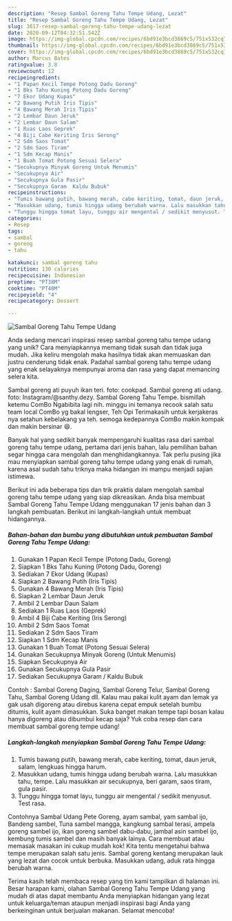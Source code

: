 ```yaml
---
description: "Resep Sambal Goreng Tahu Tempe Udang, Lezat"
title: "Resep Sambal Goreng Tahu Tempe Udang, Lezat"
slug: 3617-resep-sambal-goreng-tahu-tempe-udang-lezat
date: 2020-09-12T04:32:51.542Z
image: https://img-global.cpcdn.com/recipes/6bd91e3bcd3869c5/751x532cq70/sambal-goreng-tahu-tempe-udang-foto-resep-utama.jpg
thumbnail: https://img-global.cpcdn.com/recipes/6bd91e3bcd3869c5/751x532cq70/sambal-goreng-tahu-tempe-udang-foto-resep-utama.jpg
cover: https://img-global.cpcdn.com/recipes/6bd91e3bcd3869c5/751x532cq70/sambal-goreng-tahu-tempe-udang-foto-resep-utama.jpg
author: Marcus Bates
ratingvalue: 3.8
reviewcount: 12
recipeingredient:
- "1 Papan Kecil Tempe Potong Dadu Goreng"
- "1 Bks Tahu Kuning Potong Dadu Goreng"
- "7 Ekor Udang Kupas"
- "2 Bawang Putih Iris Tipis"
- "4 Bawang Merah Iris Tipis"
- "2 Lembar Daun Jeruk"
- "2 Lembar Daun Salam"
- "1 Ruas Laos Geprek"
- "4 Biji Cabe Keriting Iris Serong"
- "2 Sdm Saos Tomat"
- "2 Sdm Saos Tiram"
- "1 Sdm Kecap Manis"
- "1 Buah Tomat Potong Sesuai Selera"
- "Secukupnya Minyak Goreng Untuk Menumis"
- "Secukupnya Air"
- "Secukupnya Gula Pasir"
- "Secukupnya Garam  Kaldu Bubuk"
recipeinstructions:
- "Tumis bawang putih, bawang merah, cabe keriting, tomat, daun jeruk, salam, lengkuas hingga harum."
- "Masukkan udang, tumis hingga udang berubah warna. Lalu masukkan tahu, tempe. Lalu masukkan air secukupnya, beri garam, saos tiram, gula pasir."
- "Tunggu hingga tomat layu, tunggu air mengental / sedikit menyusut. Test rasa."
categories:
- Resep
tags:
- sambal
- goreng
- tahu

katakunci: sambal goreng tahu 
nutrition: 130 calories
recipecuisine: Indonesian
preptime: "PT38M"
cooktime: "PT40M"
recipeyield: "4"
recipecategory: Dessert

---
```



![Sambal Goreng Tahu Tempe Udang](https://img-global.cpcdn.com/recipes/6bd91e3bcd3869c5/751x532cq70/sambal-goreng-tahu-tempe-udang-foto-resep-utama.jpg)

Anda sedang mencari inspirasi resep sambal goreng tahu tempe udang yang unik? Cara menyiapkannya memang tidak susah dan tidak juga mudah. Jika keliru mengolah maka hasilnya tidak akan memuaskan dan justru cenderung tidak enak. Padahal sambal goreng tahu tempe udang yang enak selayaknya mempunyai aroma dan rasa yang dapat memancing selera kita.

Sambal goreng ati puyuh ikan teri. foto: cookpad. Sambal goreng ati udang. foto: Instagram/@santhy.dezy. Sambal Goreng Tahu Tempe. bismillah ketemu ComBo Ngabibita lagi nih. minggu ini temanya recook salah satu team local ComBo yg bakal lengser, Teh Opi Terimakasih untuk kerjakeras nya setahun kebelakang ya teh. semoga kedepannya ComBo makin kompak dan makin bersinar 😆.

Banyak hal yang sedikit banyak mempengaruhi kualitas rasa dari sambal goreng tahu tempe udang, pertama dari jenis bahan, lalu pemilihan bahan segar hingga cara mengolah dan menghidangkannya. Tak perlu pusing jika mau menyiapkan sambal goreng tahu tempe udang yang enak di rumah, karena asal sudah tahu triknya maka hidangan ini mampu menjadi sajian istimewa.


Berikut ini ada beberapa tips dan trik praktis dalam mengolah sambal goreng tahu tempe udang yang siap dikreasikan. Anda bisa membuat Sambal Goreng Tahu Tempe Udang menggunakan 17 jenis bahan dan 3 langkah pembuatan. Berikut ini langkah-langkah untuk membuat hidangannya.

<!--inarticleads1-->

##### Bahan-bahan dan bumbu yang dibutuhkan untuk pembuatan Sambal Goreng Tahu Tempe Udang:

1. Gunakan 1 Papan Kecil Tempe (Potong Dadu, Goreng)
1. Siapkan 1 Bks Tahu Kuning (Potong Dadu, Goreng)
1. Sediakan 7 Ekor Udang (Kupas)
1. Siapkan 2 Bawang Putih (Iris Tipis)
1. Gunakan 4 Bawang Merah (Iris Tipis)
1. Siapkan 2 Lembar Daun Jeruk
1. Ambil 2 Lembar Daun Salam
1. Sediakan 1 Ruas Laos (Geprek)
1. Ambil 4 Biji Cabe Keriting (Iris Serong)
1. Ambil 2 Sdm Saos Tomat
1. Sediakan 2 Sdm Saos Tiram
1. Siapkan 1 Sdm Kecap Manis
1. Gunakan 1 Buah Tomat (Potong Sesuai Selera)
1. Gunakan Secukupnya Minyak Goreng (Untuk Menumis)
1. Siapkan Secukupnya Air
1. Gunakan Secukupnya Gula Pasir
1. Sediakan Secukupnya Garam / Kaldu Bubuk


Contoh : Sambal Goreng Daging, Sambal Goreng Telur, Sambal Goreng Tahu, Sambal Goreng Udang dll. Kalau mau pakai kulit ayam dan lemak ya gak usah digoreng atau direbus karena cepat empuk setelah bumbu ditumis, kulit ayam dimasukkan. Suka banget makan tempe tapi bosan kalau hanya digoreng atau dibumbui kecap saja? Yuk coba resep dan cara membuat sambal goreng tempe udang! 

<!--inarticleads2-->

##### Langkah-langkah menyiapkan Sambal Goreng Tahu Tempe Udang:

1. Tumis bawang putih, bawang merah, cabe keriting, tomat, daun jeruk, salam, lengkuas hingga harum.
1. Masukkan udang, tumis hingga udang berubah warna. Lalu masukkan tahu, tempe. Lalu masukkan air secukupnya, beri garam, saos tiram, gula pasir.
1. Tunggu hingga tomat layu, tunggu air mengental / sedikit menyusut. Test rasa.


Contohnya Sambal Udang Pete Goreng, ayam sambal, yam sambal ijo, Bandeng sambel, Tuna sambel mangga, kangkung sambal terasi, ampela goreng sambel ijo, ikan goreng sambel dabu-dabu, jambal asin sambel ijo, kembung tumis sambel dan masih banyak lainya. Cara membuat atau memasak masakan ini cukup mudah kok! Kita tentu mengetahui bahwa tempe merupakan salah satu jenis. Sambal goreng kentang merupakan lauk yang lezat dan cocok untuk berbuka. Masukkan udang, aduk rata hingga berubah warna. 

Terima kasih telah membaca resep yang tim kami tampilkan di halaman ini. Besar harapan kami, olahan Sambal Goreng Tahu Tempe Udang yang mudah di atas dapat membantu Anda menyiapkan hidangan yang lezat untuk keluarga/teman ataupun menjadi inspirasi bagi Anda yang berkeinginan untuk berjualan makanan. Selamat mencoba!
